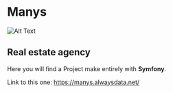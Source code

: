 # Manys

![Alt Text](https://trello-attachments.s3.amazonaws.com/5e2eb73fa7d33e81fee401d6/500x500/eb1138cd3bde9367109dc8016fd9dfe4/logo_10.png)

## Real estate agency

Here you will find a Project make entirely with **Symfony**.

Link to this one: https://manys.alwaysdata.net/